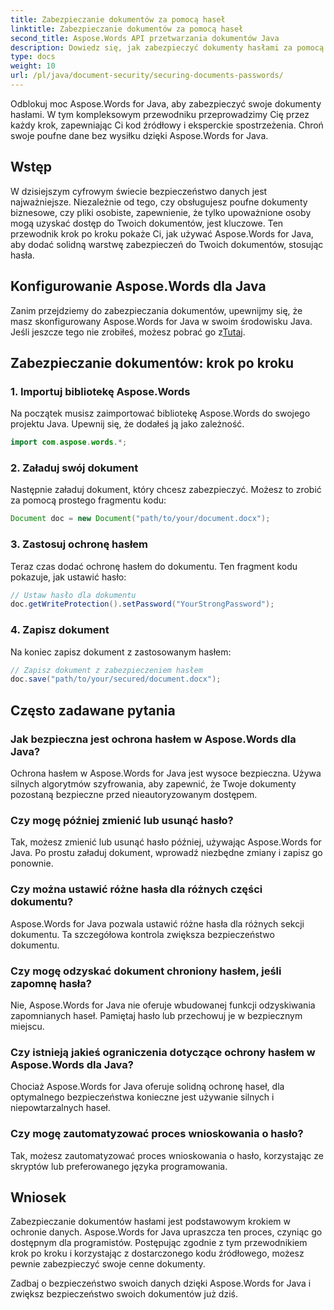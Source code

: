```yaml
---
title: Zabezpieczanie dokumentów za pomocą haseł
linktitle: Zabezpieczanie dokumentów za pomocą haseł
second_title: Aspose.Words API przetwarzania dokumentów Java
description: Dowiedz się, jak zabezpieczyć dokumenty hasłami za pomocą Aspose.Words for Java. Ten przewodnik krok po kroku zawiera kod źródłowy i porady ekspertów. Chroń swoje dane.
type: docs
weight: 10
url: /pl/java/document-security/securing-documents-passwords/
---
```


Odblokuj moc Aspose.Words for Java, aby zabezpieczyć swoje dokumenty hasłami. W tym kompleksowym przewodniku przeprowadzimy Cię przez każdy krok, zapewniając Ci kod źródłowy i eksperckie spostrzeżenia. Chroń swoje poufne dane bez wysiłku dzięki Aspose.Words for Java.


## Wstęp

W dzisiejszym cyfrowym świecie bezpieczeństwo danych jest najważniejsze. Niezależnie od tego, czy obsługujesz poufne dokumenty biznesowe, czy pliki osobiste, zapewnienie, że tylko upoważnione osoby mogą uzyskać dostęp do Twoich dokumentów, jest kluczowe. Ten przewodnik krok po kroku pokaże Ci, jak używać Aspose.Words for Java, aby dodać solidną warstwę zabezpieczeń do Twoich dokumentów, stosując hasła.

## Konfigurowanie Aspose.Words dla Java

Zanim przejdziemy do zabezpieczania dokumentów, upewnijmy się, że masz skonfigurowany Aspose.Words for Java w swoim środowisku Java. Jeśli jeszcze tego nie zrobiłeś, możesz pobrać go z[Tutaj](https://releases.aspose.com/words/java/).

## Zabezpieczanie dokumentów: krok po kroku

### 1. Importuj bibliotekę Aspose.Words

Na początek musisz zaimportować bibliotekę Aspose.Words do swojego projektu Java. Upewnij się, że dodałeś ją jako zależność.

```java
import com.aspose.words.*;
```

### 2. Załaduj swój dokument

Następnie załaduj dokument, który chcesz zabezpieczyć. Możesz to zrobić za pomocą prostego fragmentu kodu:

```java
Document doc = new Document("path/to/your/document.docx");
```

### 3. Zastosuj ochronę hasłem

Teraz czas dodać ochronę hasłem do dokumentu. Ten fragment kodu pokazuje, jak ustawić hasło:

```java
// Ustaw hasło dla dokumentu
doc.getWriteProtection().setPassword("YourStrongPassword");
```

### 4. Zapisz dokument

Na koniec zapisz dokument z zastosowanym hasłem:

```java
// Zapisz dokument z zabezpieczeniem hasłem
doc.save("path/to/your/secured/document.docx");
```

## Często zadawane pytania

### Jak bezpieczna jest ochrona hasłem w Aspose.Words dla Java?

Ochrona hasłem w Aspose.Words for Java jest wysoce bezpieczna. Używa silnych algorytmów szyfrowania, aby zapewnić, że Twoje dokumenty pozostaną bezpieczne przed nieautoryzowanym dostępem.

### Czy mogę później zmienić lub usunąć hasło?

Tak, możesz zmienić lub usunąć hasło później, używając Aspose.Words for Java. Po prostu załaduj dokument, wprowadź niezbędne zmiany i zapisz go ponownie.

### Czy można ustawić różne hasła dla różnych części dokumentu?

Aspose.Words for Java pozwala ustawić różne hasła dla różnych sekcji dokumentu. Ta szczegółowa kontrola zwiększa bezpieczeństwo dokumentu.

### Czy mogę odzyskać dokument chroniony hasłem, jeśli zapomnę hasła?

Nie, Aspose.Words for Java nie oferuje wbudowanej funkcji odzyskiwania zapomnianych haseł. Pamiętaj hasło lub przechowuj je w bezpiecznym miejscu.

### Czy istnieją jakieś ograniczenia dotyczące ochrony hasłem w Aspose.Words dla Java?

Chociaż Aspose.Words for Java oferuje solidną ochronę haseł, dla optymalnego bezpieczeństwa konieczne jest używanie silnych i niepowtarzalnych haseł.

### Czy mogę zautomatyzować proces wnioskowania o hasło?

Tak, możesz zautomatyzować proces wnioskowania o hasło, korzystając ze skryptów lub preferowanego języka programowania.

## Wniosek

Zabezpieczanie dokumentów hasłami jest podstawowym krokiem w ochronie danych. Aspose.Words for Java upraszcza ten proces, czyniąc go dostępnym dla programistów. Postępując zgodnie z tym przewodnikiem krok po kroku i korzystając z dostarczonego kodu źródłowego, możesz pewnie zabezpieczyć swoje cenne dokumenty.

Zadbaj o bezpieczeństwo swoich danych dzięki Aspose.Words for Java i zwiększ bezpieczeństwo swoich dokumentów już dziś.